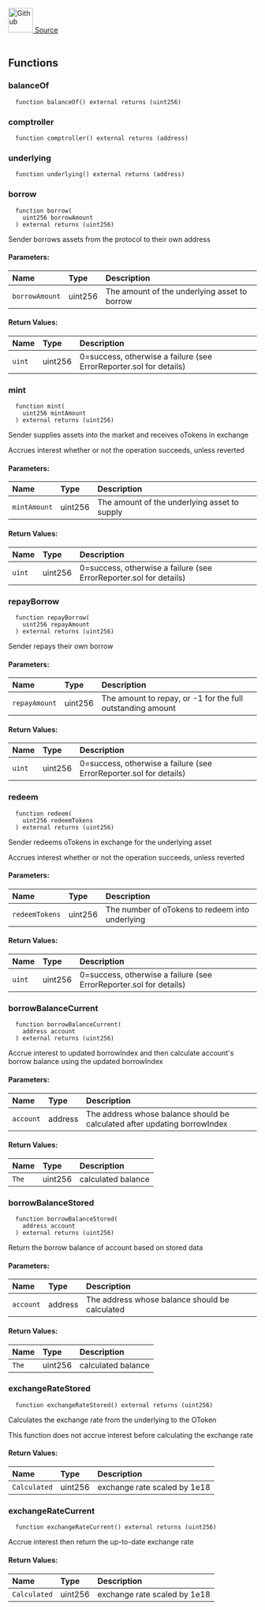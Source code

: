 <a href="https://github.com/AgentFi/agentfi-contracts/blob/main/contracts/interfaces/external/Orbit/IOErc20Delegator.sol"><img src="/img/github.svg" alt="Github" width="50px"/> Source</a><br/><br/>




## Functions
### balanceOf
```solidity
  function balanceOf() external returns (uint256)
```




### comptroller
```solidity
  function comptroller() external returns (address)
```




### underlying
```solidity
  function underlying() external returns (address)
```




### borrow
```solidity
  function borrow(
    uint256 borrowAmount
  ) external returns (uint256)
```
Sender borrows assets from the protocol to their own address


#### Parameters:
| Name | Type | Description                                                          |
| :--- | :--- | :------------------------------------------------------------------- |
| `borrowAmount` | uint256 | The amount of the underlying asset to borrow |

#### Return Values:
| Name                           | Type          | Description                                                                  |
| :----------------------------- | :------------ | :--------------------------------------------------------------------------- |
| `uint` | uint256 | 0=success, otherwise a failure (see ErrorReporter.sol for details) |

### mint
```solidity
  function mint(
    uint256 mintAmount
  ) external returns (uint256)
```
Sender supplies assets into the market and receives oTokens in exchange

Accrues interest whether or not the operation succeeds, unless reverted

#### Parameters:
| Name | Type | Description                                                          |
| :--- | :--- | :------------------------------------------------------------------- |
| `mintAmount` | uint256 | The amount of the underlying asset to supply |

#### Return Values:
| Name                           | Type          | Description                                                                  |
| :----------------------------- | :------------ | :--------------------------------------------------------------------------- |
| `uint` | uint256 | 0=success, otherwise a failure (see ErrorReporter.sol for details) |

### repayBorrow
```solidity
  function repayBorrow(
    uint256 repayAmount
  ) external returns (uint256)
```
Sender repays their own borrow


#### Parameters:
| Name | Type | Description                                                          |
| :--- | :--- | :------------------------------------------------------------------- |
| `repayAmount` | uint256 | The amount to repay, or -1 for the full outstanding amount |

#### Return Values:
| Name                           | Type          | Description                                                                  |
| :----------------------------- | :------------ | :--------------------------------------------------------------------------- |
| `uint` | uint256 | 0=success, otherwise a failure (see ErrorReporter.sol for details) |

### redeem
```solidity
  function redeem(
    uint256 redeemTokens
  ) external returns (uint256)
```
Sender redeems oTokens in exchange for the underlying asset

Accrues interest whether or not the operation succeeds, unless reverted

#### Parameters:
| Name | Type | Description                                                          |
| :--- | :--- | :------------------------------------------------------------------- |
| `redeemTokens` | uint256 | The number of oTokens to redeem into underlying |

#### Return Values:
| Name                           | Type          | Description                                                                  |
| :----------------------------- | :------------ | :--------------------------------------------------------------------------- |
| `uint` | uint256 | 0=success, otherwise a failure (see ErrorReporter.sol for details) |

### borrowBalanceCurrent
```solidity
  function borrowBalanceCurrent(
    address account
  ) external returns (uint256)
```
Accrue interest to updated borrowIndex and then calculate account's borrow balance using the updated borrowIndex


#### Parameters:
| Name | Type | Description                                                          |
| :--- | :--- | :------------------------------------------------------------------- |
| `account` | address | The address whose balance should be calculated after updating borrowIndex |

#### Return Values:
| Name                           | Type          | Description                                                                  |
| :----------------------------- | :------------ | :--------------------------------------------------------------------------- |
| `The` | uint256 | calculated balance |

### borrowBalanceStored
```solidity
  function borrowBalanceStored(
    address account
  ) external returns (uint256)
```
Return the borrow balance of account based on stored data


#### Parameters:
| Name | Type | Description                                                          |
| :--- | :--- | :------------------------------------------------------------------- |
| `account` | address | The address whose balance should be calculated |

#### Return Values:
| Name                           | Type          | Description                                                                  |
| :----------------------------- | :------------ | :--------------------------------------------------------------------------- |
| `The` | uint256 | calculated balance |

### exchangeRateStored
```solidity
  function exchangeRateStored() external returns (uint256)
```
Calculates the exchange rate from the underlying to the OToken

This function does not accrue interest before calculating the exchange rate


#### Return Values:
| Name                           | Type          | Description                                                                  |
| :----------------------------- | :------------ | :--------------------------------------------------------------------------- |
| `Calculated` | uint256 | exchange rate scaled by 1e18 |

### exchangeRateCurrent
```solidity
  function exchangeRateCurrent() external returns (uint256)
```
Accrue interest then return the up-to-date exchange rate



#### Return Values:
| Name                           | Type          | Description                                                                  |
| :----------------------------- | :------------ | :--------------------------------------------------------------------------- |
| `Calculated` | uint256 | exchange rate scaled by 1e18 |

